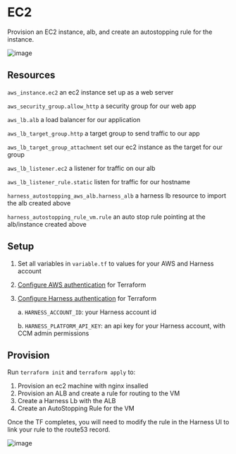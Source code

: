 # EC2

Provision an EC2 instance, alb, and create an autostopping rule for the instance.

![image](https://github.com/wings-software/AutoStoppingLab/assets/7338312/7ede2ec4-45a3-43ff-95d6-60abbaaea64d)

## Resources

`aws_instance.ec2` an ec2 instance set up as a web server

`aws_security_group.allow_http` a security group for our web app


`aws_lb.alb` a load balancer for our application

`aws_lb_target_group.http` a target group to send traffic to our app

`aws_lb_target_group_attachment` set our ec2 instance as the target for our group

`aws_lb_listener.ec2` a listener for traffic on our alb

`aws_lb_listener_rule.static` listen for traffic for our hostname


`harness_autostopping_aws_alb.harness_alb` a harness lb resource to import the alb created above

`harness_autostopping_rule_vm.rule` an auto stop rule pointing at the alb/instance created above

## Setup

1. Set all variables in `variable.tf` to values for your AWS and Harness account
2. [Configure AWS authentication](https://registry.terraform.io/providers/hashicorp/aws/latest/docs#authentication-and-configuration) for Terraform
3. [Configure Harness authentication](https://registry.terraform.io/providers/harness/harness/latest/docs) for Terraform

    a. `HARNESS_ACCOUNT_ID`: your Harness account id

    b. `HARNESS_PLATFORM_API_KEY`: an api key for your Harness account, with CCM admin permissions

## Provision

Run `terraform init` and `terraform apply` to:

1. Provision an ec2 machine with nginx insalled
2. Provision an ALB and create a rule for routing to the VM
3. Create a Harness Lb with the ALB
4. Create an AutoStopping Rule for the VM

Once the TF completes, you will need to modify the rule in the Harness UI to link your rule to the route53 record.

![image](https://github.com/wings-software/AutoStoppingLab/assets/7338312/ab1a3163-3657-4244-833b-7e8ccb4b176b)

